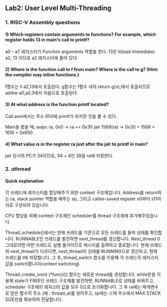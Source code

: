 ## Lab2: User Level Multi-Threading

### 1. RISC-V Assembly questions
#### 1) Which registers contain arguments to functions? For example, which register holds 13 in main's call to printf?

a0 – a7 레지스터가 Function arguments 역할을 한다.
13은 li(load immediate) a2, 13 이므로 a2 레지스터에 들어 있다.  

#### 2) Where is the function call to f from main? Where is the call to g? (Hint: the compiler may inline functions.)
 
f함수는 li a2,13에서 호출된다.
g함수는 f함수 내의 return g(x);에서 호출되므로
addiw a0,a0,3에서 처음으로 호출된다.  

#### 3) At what address is the function printf located?
 
Call.asm에서는 주소 650에 printf가 위치한 것을 볼 수 있다.
 
Main을 봤을 때, 
auipc	ra, 0x0		->  ra == 0x30
jalr	1568(ra)		->  0x30 + 1568 = 1616 = 0x650  

#### 4) What value is in the register ra just after the jalr to printf in main?
jalr 당시의 PC가 34이므로, 34 + 4인 38을 ra에 저장한다.  

### 2. uthread

#### Quick explanation
 
각 쓰레드에 레지스터를 할당해주기 위한 context 구조체입니다. Address를 return하는 ra, stack pointer 역할을 해주는 sp, 그리고 callee-saved register s0부터 s11까지로 구성되어 있습니다.

CPU 할당을 위해 context 구조체인 scheduler를 thread 구조체에 추가해주었습니다.

Thread_schedule()에서는 현재 쓰레드를 기준으로 모든 쓰레드를 돌며 상태를 확인합니다. RUNNABLE인 쓰레드를 발견하면 next_thread를 갱신합니다. Next_thread 0 그대로라면 어떤 쓰레드도 실행 불가이므로 메시지를 출력하고 종료합니다. 현재 쓰레드와 next_thread가 다르다면, next_thread의 상태를 RUNNING으로 갱신하고, 현재 쓰레드를 t에 저장합니다. 그 후, thread_switch 함수를 이용해 각 쓰레드의 레지스터 값을 switch합니다(context switching). 

Thread_create_(void (*func)()) 함수는 새로운 thread를 생성합니다. while문을 이용해 state가 FREE인 쓰레드 구조체를 발견하면, RUNNABLE로 상태를 바꿔주고, scheduler 구조체의 레지스터 값을 모두 0으로 초기화합니다. 그 후 ra에는 매개변수로 받은 함수의 주소 (예 : thread_a)를 넣어주고, sp에는 스택 주소에서 MAX STACK SIZE만큼 확보하여 전달합니다.